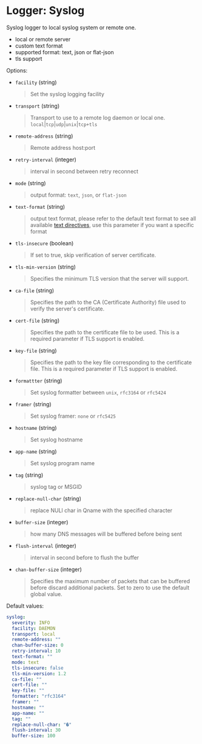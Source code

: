 
# Logger: Syslog

Syslog logger to local syslog system or remote one.

* local or remote server
* custom text format
* supported format: text, json or flat-json
* tls support

Options:

* `facility` (string)
  > Set the syslog logging facility

* `transport` (string)
  > Transport to use to a remote log daemon or local one. `local`|`tcp`|`udp`|`unix`|`tcp+tls`

* `remote-address` (string)
  > Remote address host:port

* `retry-interval` (integer)
  > interval in second between retry reconnect

* `mode` (string)
  > output format: `text`, `json`, or `flat-json`

* `text-format` (string)
  > output text format, please refer to the default text format to see all available [text directives](../dnsconversions.md#text-format-inline), use this parameter if you want a specific format

* `tls-insecure` (boolean)
  > If set to true, skip verification of server certificate.

* `tls-min-version` (string)
  > Specifies the minimum TLS version that the server will support.

* `ca-file` (string)
  > Specifies the path to the CA (Certificate Authority) file used to verify the server's certificate.

* `cert-file` (string)
  > Specifies the path to the certificate file to be used. This is a required parameter if TLS support is enabled.

* `key-file` (string)
  > Specifies the path to the key file corresponding to the certificate file. This is a required parameter if TLS support is enabled.

* `formattter` (string)
  > Set syslog formatter between `unix`, `rfc3164` or `rfc5424`

* `framer` (string)
  > Set syslog framer: `none` or `rfc5425`

* `hostname` (string)
  > Set syslog hostname

* `app-name` (string)
  > Set syslog program name

* `tag` (string)
  > syslog tag or MSGID

* `replace-null-char` (string)
  > replace NULl char in Qname with the specified character

* `buffer-size` (integer)
  > how many DNS messages will be buffered before being sent

* `flush-interval` (integer)
  > interval in second before to flush the buffer

* `chan-buffer-size` (integer)
  > Specifies the maximum number of packets that can be buffered before discard additional packets.
  > Set to zero to use the default global value.

Default values:

```yaml
syslog:
  severity: INFO
  facility: DAEMON
  transport: local
  remote-address: ""
  chan-buffer-size: 0
  retry-interval: 10
  text-format: ""
  mode: text
  tls-insecure: false
  tls-min-version: 1.2
  ca-file: ""
  cert-file: ""
  key-file: ""
  formatter: "rfc3164"
  framer: ""
  hostname: ""
  app-name: ""
  tag: ""
  replace-null-char: "�"
  flush-interval: 30
  buffer-size: 100
```
